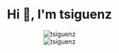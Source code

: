 <h1 align="center">Hi 👋, I'm tsiguenz</h1>
<div align="center"><img src="https://github-readme-stats.vercel.app/api/top-langs?username=tsiguenz&show_icons=true&locale=en&layout=compact" alt="tsiguenz" /></div>
<div align="center"><img src="https://github-readme-stats.vercel.app/api?username=tsiguenz&show_icons=true&locale=en" alt="tsiguenz" /></div>
